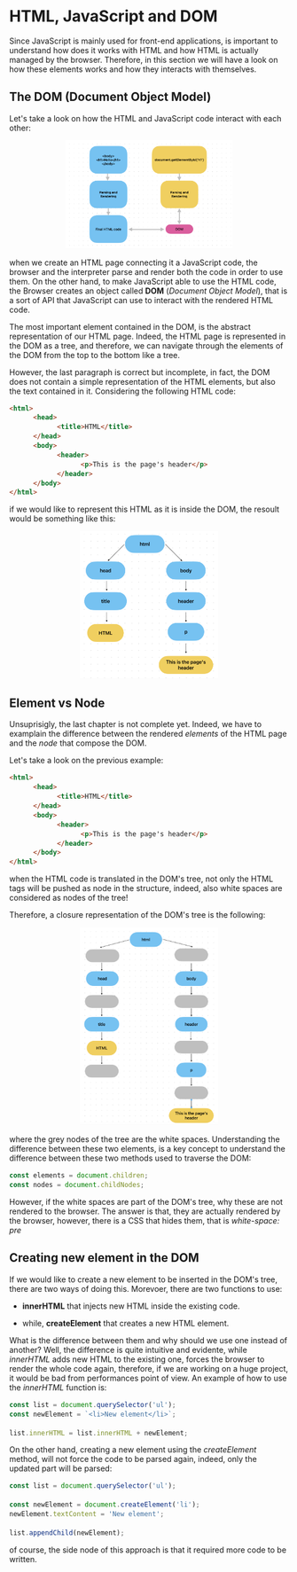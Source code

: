# HTML, JavaScript and DOM

Since JavaScript is mainly used for front-end applications, is important to understand how does it works with HTML and how HTML is actually managed by the browser. Therefore, in this section we will have a look on how these elements works and how they interacts with themselves.

## The DOM (Document Object Model)

Let's take a look on how the HTML and JavaScript code interact with each other:

<p align="center">
      <img src="../assets/DOM.png" alt="DOM & HTML" width="300"/>
</p>

when we create an HTML page connecting it a JavaScript code, the browser and the interpreter parse and render both the code in order to use them. On the other hand, to make JavaScript able to use the HTML code, the Browser creates an object called **DOM** (_Document Object Model_), that is a sort of API that JavaScript can use to interact with the rendered HTML code.

The most important element contained in the DOM, is the abstract representation of our HTML page. Indeed, the HTML page is represented in the DOM as a tree, and therefore, we can navigate through the elements of the DOM from the top to the bottom like a tree.

However, the last paragraph is correct but incomplete, in fact, the DOM does not contain a simple representation of the HTML elements, but also the text contained in it. Considering the following HTML code:

```html
<html>
      <head>
            <title>HTML</title>
      </head>
      <body>
            <header>
                  <p>This is the page's header</p>
            </header>
      </body>
</html>
```

if we would like to represent this HTML as it is inside the DOM, the resoult would be something like this:

<p align="center">
      <img src="../assets/DOM-tree.png" alt="A simple representation of the HTML in the DOM" width="250"/>
</p>

## Element vs Node

Unsuprisigly, the last chapter is not complete yet. Indeed, we have to examplain the difference between the rendered _elements_ of the HTML page and the _node_ that compose the DOM.

Let's take a look on the previous example:

```html
<html>
      <head>
            <title>HTML</title>
      </head>
      <body>
            <header>
                  <p>This is the page's header</p>
            </header>
      </body>
</html>
```

when the HTML code is translated in the DOM's tree, not only the HTML tags will be pushed as node in the structure, indeed, also white spaces are considered as nodes of the tree!

Therefore, a closure representation of the DOM's tree is the following:

<p align="center">
      <img src="../assets/Elements-Nodes.png" alt="A simple representation of the HTML in the DOM" width="250"/>
</p>

where the grey nodes of the tree are the white spaces. Understanding the difference between these two elements, is a key concept to understand the difference between these two methods used to traverse the DOM:

```javascript
const elements = document.children;
const nodes = document.childNodes;
```

However, if the white spaces are part of the DOM's tree, why these are not rendered to the browser. The answer is that, they are actually rendered by the browser, however, there is a CSS that hides them, that is _white-space: pre_

## Creating new element in the DOM

If we would like to create a new element to be inserted in the DOM's tree, there are two ways of doing this. Morevoer, there are two functions to use:

- **innerHTML** that injects new HTML inside the existing code.

- while, **createElement** that creates a new HTML element.

What is the difference between them and why should we use one instead of another? Well, the difference is quite intuitive and evidente, while _innerHTML_ adds new HTML to the existing one, forces the browser to render the whole code again, therefore, if we are working on a huge project, it would be bad from performances point of view. An example of how to use the _innerHTML_ function is:

```javascript
const list = document.querySelector('ul');
const newElement = `<li>New element</li>`;

list.innerHTML = list.innerHTML + newElement;
```

On the other hand, creating a new element using the _createElement_ method, will not force the code to be parsed again, indeed, only the updated part will be parsed:

```javascript
const list = document.querySelector('ul');

const newElement = document.createElement('li');
newElement.textContent = 'New element';

list.appendChild(newElement);
```

of course, the side node of this approach is that it required more code to be written.

